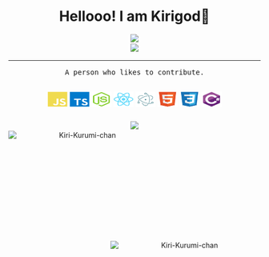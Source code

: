 <div align="center">
    <h1>Hellooo! I am Kirigod🖤</h1>
    <img src="https://github-readme-stats.vercel.app/api?username=Kirigod&show_icons=true&theme=blueberry&title_color=04b4ff&text_color=fff&icon_color=00b4d8&hide_border=true&include_all_commits=true&count_private=true"/>
    <br>
    <img src="https://github-readme-stats.vercel.app/api/top-langs/?username=Kirigod&layout=compact&langs_count=7&theme=blueberry&title_color=04b4ff&text_color=fff&icon_color=00b4d8&hide_border=true"/>
<div>
<hr>
<p align="center">
    <samp>
         A person who likes to contribute.
    </samp>
</p>
<div align="center" style="display: inline_block"><br>
    <img align="center" alt="Kiri-Js" height="30" width="40" src="https://raw.githubusercontent.com/devicons/devicon/master/icons/javascript/javascript-plain.svg">
    <img align="center" alt="Kiri-Ts" height="30" width="40" src="https://raw.githubusercontent.com/devicons/devicon/master/icons/typescript/typescript-plain.svg">
    <img align="center" alt="Kiri-NodeJs" height="30" width="40" src="https://raw.githubusercontent.com/devicons/devicon/master/icons/nodejs/nodejs-original.svg">
    <img align="center" alt="Kiri-React" height="30" width="40" src="https://raw.githubusercontent.com/devicons/devicon/master/icons/react/react-original.svg">
    <img align="center" alt="Kiri-Electron" height="30" width="40" src="https://raw.githubusercontent.com/devicons/devicon/master/icons/electron/electron-original.svg">
    <img align="center" alt="Kiri-HTML" height="30" width="40" src="https://raw.githubusercontent.com/devicons/devicon/master/icons/html5/html5-original.svg">
    <img align="center" alt="Kiri-CSS" height="30" width="40" src="https://raw.githubusercontent.com/devicons/devicon/master/icons/css3/css3-original.svg">
    <img align="center" alt="Kiri-Csharp" height="30" width="40" src="https://raw.githubusercontent.com/devicons/devicon/master/icons/csharp/csharp-original.svg">
</div>

  ##
  
<div>
    <a align="center" href ="mailto: imperialdevelopment.contact@gmail.com"><img src="https://img.shields.io/badge/-Gmail-%23EA4335?style=for-the-badge&logo=gmail&logoColor=white" target="_blank"></a>
</div>
    
<div>
    <img align="left" alt="Kiri-Kurumi-chan" height="220" width="300" src="https://cdn.discordapp.com/attachments/841436319187206174/841436385931427920/AW3922346_18.gif">
    <img align="right" alt="Kiri-Kurumi-chan" height="220" width="300" src="https://cdn.discordapp.com/attachments/841436319187206174/841436378076282890/AW3922346_00.gif">
</div>
